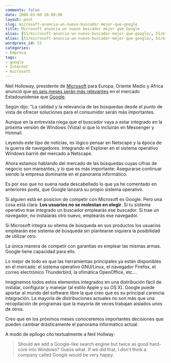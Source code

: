 ```yaml
---
comments: false
date: 2006-03-08 10:09:00
layout: post
slug: microsoft-anuncia-un-nuevo-buscador-mejor-que-google
title: Microsoft anuncia un nuevo buscador mejor que Google
alias: [51/microsoft-anuncia-un-nuevo-buscador-mejor-que-google/, 51/microsoft-anuncia-un-nuevo-buscador-mejor-que-google]
alias: [51/microsoft-anuncia-un-nuevo-buscador-mejor-que-google/, 51/microsoft-anuncia-un-nuevo-buscador-mejor-que-google]
wordpress_id: 51
categories:
- Empresa
tags:
- google
- Internet
- microsoft
---
```


Neil Holloway, presidente de [Microsoft](http://www.microsoft.com) para Europa, Oriente Medio y Africa anunció que [en seis meses serán más relevantes](http://today.reuters.com/news/newsarticle.aspx?type=technologyNews&storyid=2006-03-01T211748Z_01_L01660811_RTRUKOC_0_US-SUMMIT-MICROSFT-GOOGLE.xml&rpc=22) en el mercado Estadounidense que [Google](http://www.google.com).





Según dijo: "La calidad y la relevancia de las búsquedas desde el punto de vista de ofrecer soluciones para el consumidor serán más importantes.



	

Aunque en la entrevista niega que el buscador vaya a estar integrado en la próxima versión de Windows (Vista) sí que lo incluirán en Messenger y Hotmail.




	

Leyendo este tipo de noticias, es lógico pensar en Netscape y la época de la guerra de navegadores.  Integrando el Explorer en el sistema operativo Windows barrió del mercado a Netscape.




	

Ahora estamos hablando del mercado de las búsquedas cuyas cifras de negocio son mareantes, y lo que es más importante:  Asegurarse continuar siendo la empresa dominante en el panorama informático.




	

Es por eso que no suena nada descabellado lo que ya he comentado en anteriores posts, que Google lanzará su propio sistema operativo.




	

Si alguien está en posicion de competir con Microsoft es Google.  Pero una cosa está clara: **Los usuarios no se molestan en elegir**.  Si tu sistema operativo trae integrado un buscador emplearás ese buscador. Si trae un navegador, no instalarás otro nuevo, emplearás ese navegador.




	

Si Microsoft integra su sitema de búsqueda en sus productos los usuarios emplearán ese sistema de búsqueda sin plantearse siquiera la posibilidad de utilizar otro.




	

La única manera de competir con garantías es emplear las mismas armas.  Google tiene capacidad para ello.




	

Lo mejor de todo es que las herramientas principales ya están disponibles en el mercado: el sistema operativo GNU/Linux, el navegador Firefox, el correo electrónico Thunderbird, la ofimática OpenOffice, etc….




	

Imaginemos todos estos elementos integrados en una distribución fácil de instalar, configurar y manejar (al estilo Apple y su OS X).  Google puede aportar al mundo del software libre la que creo que es su principal carencia: integración.   La mayoría de distribuciones actuales no son más que una recopilación de programas que la mayoría de veces trabajan aislados unos de otros.




	

Creo que en los próximos meses conoceremos importantes decisiones que pueden cambiar drásticamente el panorama informático actual.




	

A modo de epílogo cito textualmente a Neil Hollway:






> Should we add a Google-like search engine but twice as good hard-core into Windows? Guess what. If we did that, I don't think a company called Google would be very happy.
